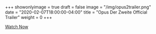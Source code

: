 +++
showonlyimage = true
draft = false
image = "/img/opus2trailer.png"
date = "2020-02-07T18:00:00-04:00"
title = "Opus Der Zweite Official Trailer"
weight = 0
+++


[Watch Now](https://youtu.be/_vfRPQ2mKFM)










